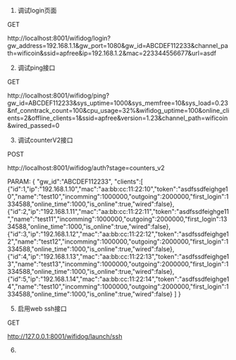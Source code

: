 1. 调试login页面

GET

http://localhost:8001/wifidog/login?gw_address=192.168.1.1&gw_port=1080&gw_id=ABCDEF112233&channel_path=wificoin&ssid=apfree&ip=192.168.1.2&mac=223344556677&url=asdf


2. 调试ping接口

GET

http://localhost:8001/wifidog/ping?gw_id=ABCDEF112233&sys_uptime=1000&sys_memfree=10&sys_load=0.23&nf_conntrack_count=100&cpu_usage=32%&wifidog_uptime=100&online_clients=2&offline_clients=1&ssid=apfree&version=1.23&channel_path=wificoin&wired_passed=0

3. 调试counterV2接口

POST

http://localhost:8001/wifidog/auth?stage=counters_v2

PARAM:
{
  "gw_id":"ABCDEF112233",
  "clients":[
    {"id":1,"ip":"192.168.1.10","mac":"aa:bb:cc:11:22:10","token":"asdfssdfeighge10","name":"test10","incomming":1000000,"outgoing":2000000,"first_login":1334588,"online_time":1000,"is_online":true,"wired":false},
   {"id":2,"ip":"192.168.1.11","mac":"aa:bb:cc:11:22:11","token":"asdfssdfeighge11","name":"test11","incomming":1000000,"outgoing":2000000,"first_login":1334588,"online_time":1000,"is_online":true,"wired":false},
   {"id":3,"ip":"192.168.1.12","mac":"aa:bb:cc:11:22:12","token":"asdfssdfeighge12","name":"test12","incomming":1000000,"outgoing":2000000,"first_login":1334588,"online_time":1000,"is_online":true,"wired":false},
   {"id":4,"ip":"192.168.1.13","mac":"aa:bb:cc:11:22:13","token":"asdfssdfeighge13","name":"test13","incomming":1000000,"outgoing":2000000,"first_login":1334588,"online_time":1000,"is_online":true,"wired":false},
   {"id":5,"ip":"192.168.1.14","mac":"aa:bb:cc:11:22:14","token":"asdfssdfeighge14","name":"test10","incomming":1000000,"outgoing":2000000,"first_login":1334588,"online_time":1000,"is_online":true,"wired":false}
  ]
}

5. 启用web ssh接口

GET

http://127.0.0.1:8001/wifidog/launch/ssh

6. 
